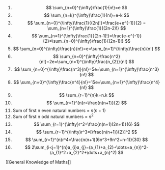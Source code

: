 1. $$
\sum_{n=0}^{\infty}\frac{1}{n!}=e
$$
2. $$
\sum_{n=k}^{\infty}\frac{1}{n!}=e-k
$$
3. $$
\sum_{n=0}^{\infty}\frac{1}{(2n)!}=\frac{e+e^{-1}}{2} = \sum_{n=1}^{\infty}\frac{1}{(2n-2)!}
$$
4. $$
\sum_{n=1}^{\infty}\frac{1}{(2n-1)!}=\frac{e-e^{-1}}{2}=\sum_{n=0}^{\infty}\frac{1}{(2n-1)!}
$$
5. $$
\sum_{n=0}^{\infty}\frac{n}{n!}=e=\sum_{n=1}^{\infty}\frac{n}{n!}
$$
6. $$
\sum_{n=0}^{\infty}\frac{n^2}{n!}=2e=\sum_{n=1}^{\infty}\frac{n_{2}}{n!}
$$
7. $$
\sum_{n=0}^{\infty}\frac{n^3}{n!}=5e=\sum_{n=1}^{\infty}\frac{n^3}{n!}
$$
8. $$
\sum_{n=0}^{\infty}\frac{n^4}{n!}=15e=\sum_{n=1}^{\infty}\frac{n^4}{n!}
$$
9. $$
\sum_{r=1}^{n}k=n.k
$$
10. $$
\sum_{r=1}^{n}r=\frac{n(n+1)}{2}
$$
11. Sum of first n even natural numbers = $n(n+1)$
12. Sum of first n odd natural numbers = $n^2$
13. $$
\sum_{r=1}^{\infty}r^2=\frac{n(n+1)(2n+1)}{6}
$$
14. $$
\sum_{r=1}^{\infty}r^3=[\frac{n(n+1)}{2}]^2
$$
15. $$
\sum_{r=1}^{n}r^4=\frac{n(n+1)(6n^3+9n^2+n-1)}{30}
$$
16. $$
2\sum_{i<j=1}^{n}a_{i}a_{j}=(a_{1}+a_{2}+\dots+a_{n})^2-(a_{1}^2+a_{2}^2+\dots+a_{n}^2)
$$

[[General Knowledge of Maths]]